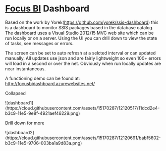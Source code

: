 # <a href="http://www.focusbi.co.uk/">Focus BI</a> Dashboard
Based on the work by Yorek(https://github.com/yorek/ssis-dashboard) this is a dashboard to monitor SSIS packages based in the database catalog. The dashboard uses a Visual Studio 2012/15 MVC web site which can be run locally or on a server. Using the UI you can drill down to view the state of tasks, see messages or errors. 

The screen can be set to auto refresh at a selcted interval or can updated manually. All updates use json and are fairly lightweight so even 100+ errors will load in a second or over the net. Obviously when run locally updates are near instantaneous.

A functioning demo can be found at: http://focusbidashboard.azurewebsites.net/

<p>Collapsed</p>
![dashboard1](https://cloud.githubusercontent.com/assets/15170287/12120517/11dcd2e4-b3c9-11e5-9e8f-4921aef46229.png) 

<p>Drill down for more</p>
![dashboard2](https://cloud.githubusercontent.com/assets/15170287/12120691/babf5602-b3c9-11e5-9706-003ba1a9d83a.png)

